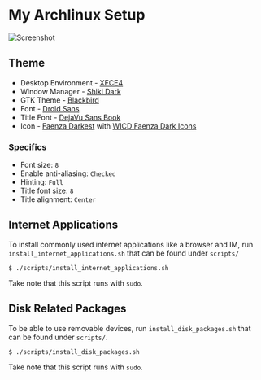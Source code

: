 # My Archlinux Setup

![Screenshot](https://raw.github.com/patrickbajao/archlinux-setup/master/screenshot.png)

## Theme

* Desktop Environment - [XFCE4](http://www.xfce.org/)
* Window Manager - [Shiki Dark](https://aur.archlinux.org/packages/xfwm-theme-shiki-dark/)
* GTK Theme - [Blackbird](https://aur.archlinux.org/packages/xfce-theme-blackbird/)
* Font - [Droid Sans](https://aur.archlinux.org/packages/ttf-droid-sans/)
* Title Font - [DejaVu Sans Book](https://www.archlinux.org/packages/extra/any/ttf-dejavu/)
* Icon - [Faenza Darkest](https://www.archlinux.org/packages/community/any/faenza-icon-theme/) with [WICD Faenza Dark Icons](https://aur.archlinux.org/packages/wicd-faenza-dark-icons/)

### Specifics

* Font size: `8`
* Enable anti-aliasing: `Checked`
* Hinting: `Full`
* Title font size: `8`
* Title alignment: `Center`

## Internet Applications

To install commonly used internet applications like a browser and IM, run `install_internet_applications.sh` that can be found under `scripts/`

```shell
$ ./scripts/install_internet_applications.sh
```

Take note that this script runs with `sudo`.

## Disk Related Packages

To be able to use removable devices, run `install_disk_packages.sh` that can be found under `scripts/`.

```shell
$ ./scripts/install_disk_packages.sh
```

Take note that this script runs with `sudo`.
